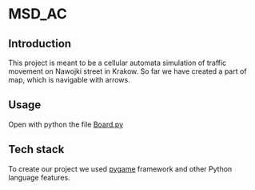 # MSD_AC
## Introduction
This project is meant to be a cellular automata simulation of traffic movement on Nawojki street in Krakow. So far we have created a part of map, which is navigable with arrows. 

## Usage
Open with python the file [Board.py](Board.py)

## Tech stack
To create our project we used [pygame](https://www.pygame.org/news) framework and other Python language features. 

